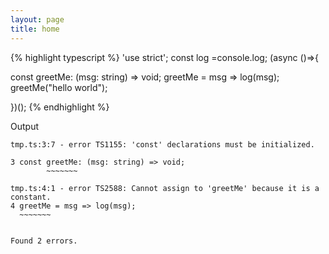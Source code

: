 ```yaml
---
layout: page
title: home
---
```


{% highlight typescript %}
'use strict'; const log =console.log; (async ()=>{

const greetMe: (msg: string) => void;
greetMe = msg => log(msg);
greetMe("hello world");

})();
{% endhighlight %}

Output

```
tmp.ts:3:7 - error TS1155: 'const' declarations must be initialized.

3 const greetMe: (msg: string) => void;
        ~~~~~~~

tmp.ts:4:1 - error TS2588: Cannot assign to 'greetMe' because it is a constant.
4 greetMe = msg => log(msg);
  ~~~~~~~


Found 2 errors.
```
